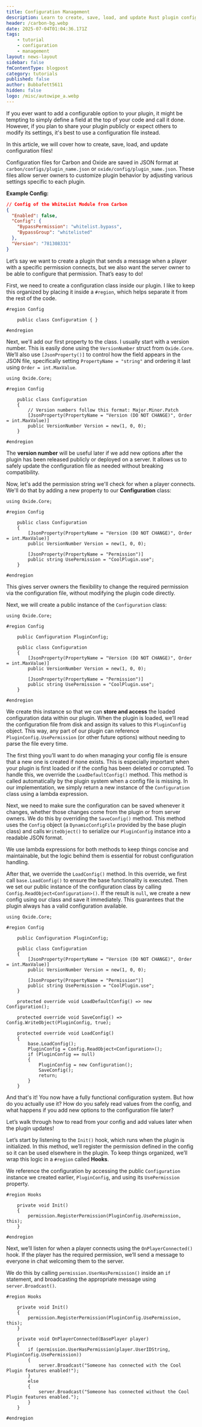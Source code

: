 ```yaml
---
title: Configuration Management
description: Learn to create, save, load, and update Rust plugin config files using C# classes for Oxide and Carbon!
header: /carbon-bg.webp
date: 2025-07-04T01:04:36.171Z
tags:
    - tutorial
    - configuration
    - management
layout: news-layout
sidebar: false
fmContentType: blogpost
category: tutorials
published: false
author: Bubbafett5611
hidden: false
logo: /misc/autowipe_a.webp
---
```


<NewsSectionTitle text="Introduction" author="bubbafett5611"/>
<NewsSection>

If you ever want to add a configurable option to your plugin, it might be tempting to simply define a field at the top of your code and call it done. However, if you plan to share your plugin publicly or expect others to modify its settings, it's best to use a configuration file instead.

In this article, we will cover how to create, save, load, and update configuration files!

</NewsSection>

<NewsSectionSubtitle text="What are Configuration Files?"/>
<NewsSection>

Configuration files for Carbon and Oxide are saved in JSON format at `carbon/configs/plugin_name.json` or `oxide/config/plugin_name.json`. These files allow server owners to customize plugin behavior by adjusting various settings specific to each plugin.

**Example Config:**
```json
// Config of the WhiteList Module from Carbon
{
  "Enabled": false,
  "Config": {
    "BypassPermission": "whitelist.bypass",
    "BypassGroup": "whitelisted"
  },
  "Version": "781308331"
}
```

</NewsSection>

<NewsSectionSubtitle text="Creating your Class!"/>
<NewsSection>

Let’s say we want to create a plugin that sends a message when a player with a specific permission connects, but we also want the server owner to be able to configure that permission. That’s easy to do!

First, we need to create a configuration class inside our plugin. I like to keep this organized by placing it inside a `#region`, which helps separate it from the rest of the code.

```cs:line-numbers {3}
#region Config

    public class Configuration { }

#endregion
```

Next, we'll add our first property to the class. I usually start with a version number. This is easily done using the `VersionNumber` struct from `Oxide.Core`. We’ll also use `[JsonProperty()]` to control how the field appears in the JSON file, specifically setting `PropertyName = "string"` and ordering it last using `Order = int.MaxValue`.

```cs:line-numbers {8,9}
using Oxide.Core;

#region Config

    public class Configuration
    {
        // Version numbers follow this format: Major.Minor.Patch
        [JsonProperty(PropertyName = "Version (DO NOT CHANGE)", Order = int.MaxValue)]
        public VersionNumber Version = new(1, 0, 0);
    }

#endregion
```

The **version number** will be useful later if we add new options after the plugin has been released publicly or deployed on a server. It allows us to safely update the configuration file as needed without breaking compatibility.

Now, let's add the permission string we'll check for when a player connects. We'll do that by adding a new property to our **Configuration** class:

```cs:line-numbers {10,11}
using Oxide.Core;

#region Config

    public class Configuration
    {
        [JsonProperty(PropertyName = "Version (DO NOT CHANGE)", Order = int.MaxValue)]
        public VersionNumber Version = new(1, 0, 0);

        [JsonProperty(PropertyName = "Permission")]
        public string UsePermission = "CoolPlugin.use";
    }

#endregion
```

This gives server owners the flexibility to change the required permission via the configuration file, without modifying the plugin code directly.

Next, we will create a public instance of the `Configuration` class:

```cs:line-numbers {5}
using Oxide.Core;

#region Config

    public Configuration PluginConfig;

    public class Configuration
    {
        [JsonProperty(PropertyName = "Version (DO NOT CHANGE)", Order = int.MaxValue)]
        public VersionNumber Version = new(1, 0, 0);

        [JsonProperty(PropertyName = "Permission")]
        public string UsePermission = "CoolPlugin.use";
    }

#endregion
```
We create this instance so that we can **store and access** the loaded configuration data within our plugin. When the plugin is loaded, we’ll read the configuration file from disk and assign its values to this `PluginConfig` object. This way, any part of our plugin can reference `PluginConfig.UsePermission` (or other future options) without needing to parse the file every time.

</NewsSection>

<NewsSectionSubtitle text="Config File Management"/>
<NewsSection>

The first thing you’ll want to do when managing your config file is ensure that a new one is created if none exists. This is especially important when your plugin is first loaded or if the config has been deleted or corrupted. To handle this, we override the `LoadDefaultConfig()` method. This method is called automatically by the plugin system when a config file is missing. In our implementation, we simply return a new instance of the `Configuration` class using a lambda expression.

Next, we need to make sure the configuration can be saved whenever it changes, whether those changes come from the plugin or from server owners. We do this by overriding the `SaveConfig()` method. This method uses the `Config` object (a `DynamicConfigFile` provided by the base plugin class) and calls `WriteObject()` to serialize our `PluginConfig` instance into a readable JSON format.

We use lambda expressions for both methods to keep things concise and maintainable, but the logic behind them is essential for robust configuration handling.

After that, we override the `LoadConfig()` method. In this override, we first call `base.LoadConfig()` to ensure the base functionality is executed. Then we set our public instance of the configuration class by calling `Config.ReadObject<Configuration>()`. If the result is `null`, we create a new config using our class and save it immediately. This guarantees that the plugin always has a valid configuration available.

```cs:line-numbers {16,18,20-30}
using Oxide.Core;

#region Config

    public Configuration PluginConfig;

    public class Configuration
    {
        [JsonProperty(PropertyName = "Version (DO NOT CHANGE)", Order = int.MaxValue)]
        public VersionNumber Version = new(1, 0, 0);

        [JsonProperty(PropertyName = "Permission")]
        public string UsePermission = "CoolPlugin.use";
    }

    protected override void LoadDefaultConfig() => new Configuration();

    protected override void SaveConfig() => Config.WriteObject(PluginConfig, true);

    protected override void LoadConfig()
    {
        base.LoadConfig();
        PluginConfig = Config.ReadObject<Configuration>();
        if (PluginConfig == null)
        {
            PluginConfig = new Configuration();
            SaveConfig();
            return;
        }
    }
```
And that's it! You now have a fully functional configuration system. But how do you actually use it? How do you safely read values from the config, and what happens if you add new options to the configuration file later?

Let’s walk through how to read from your config and add values later when the plugin updates!

</NewsSection>
<NewsSectionSubtitle text="Reading the Config"/>
<NewsSection>

Let’s start by listening to the `Init()` hook, which runs when the plugin is initialized. In this method, we’ll register the permission defined in the config so it can be used elsewhere in the plugin. To keep things organized, we’ll wrap this logic in a `#region` called **Hooks**.

We reference the configuration by accessing the public `Configuration` instance we created earlier, `PluginConfig`, and using its `UsePermission` property.

```cs:line-numbers {3-6}
#region Hooks

    private void Init()
    {
        permission.RegisterPermission(PluginConfig.UsePermission, this);
    }

#endregion
```

Next, we’ll listen for when a player connects using the `OnPlayerConnected()` hook. If the player has the required permission, we’ll send a message to everyone in chat welcoming them to the server.

We do this by calling `permission.UserHasPermission()` inside an `if` statement, and broadcasting the appropriate message using `server.Broadcast()`.

```cs:line-numbers {8-18}
#region Hooks

    private void Init()
    {
        permission.RegisterPermission(PluginConfig.UsePermission, this);
    }

    private void OnPlayerConnected(BasePlayer player)
    {
        if (permission.UserHasPermission(player.UserIDString, PluginConfig.UsePermission))
        {
            server.Broadcast("Someone has connected with the Cool Plugin features enabled!");
        }
        else
        {
            server.Broadcast("Someone has connected without the Cool Plugin features enabled.");
        }
    }

#endregion
```

</NewsSection>